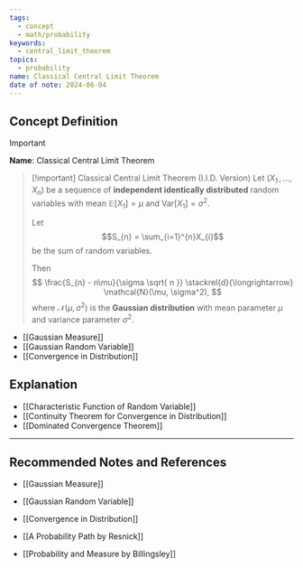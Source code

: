 ```yaml
---
tags:
  - concept
  - math/probability
keywords:
  - central_limit_theorem
topics:
  - probability
name: Classical Central Limit Theorem
date of note: 2024-06-04
---
```


## Concept Definition

>[!important]
>**Name**: Classical Central Limit Theorem

>[!important] Classical Central Limit Theorem (I.I.D. Version)
>Let $(X_{1} \,{,}\ldots{,}\, X_{n})$ be a sequence of **independent identically distributed** random variables with mean $\mathbb{E}\left[ X_{1} \right] = \mu$ and $\text{Var}\left[ X_{1} \right]=\sigma^2.$ 
>
>Let $$S_{n} = \sum_{i=1}^{n}X_{i}$$ be the sum of random variables.
>
>Then
>$$
>\frac{S_{n} - n\mu}{\sigma \sqrt{ n }} \stackrel{d}{\longrightarrow} \mathcal{N}(\mu, \sigma^2),
>$$
>where $\mathcal{N}(\mu, \sigma^2)$ is the **Gaussian distribution** with mean parameter $\mu$ and variance parameter $\sigma^2.$

- [[Gaussian Measure]]
- [[Gaussian Random Variable]]
- [[Convergence in Distribution]]


## Explanation

- [[Characteristic Function of Random Variable]]
- [[Continuity Theorem for Convergence in Distribution]]
- [[Dominated Convergence Theorem]]


-----------
##  Recommended Notes and References


- [[Gaussian Measure]]
- [[Gaussian Random Variable]]
- [[Convergence in Distribution]]


- [[A Probability Path by Resnick]]
- [[Probability and Measure by Billingsley]]